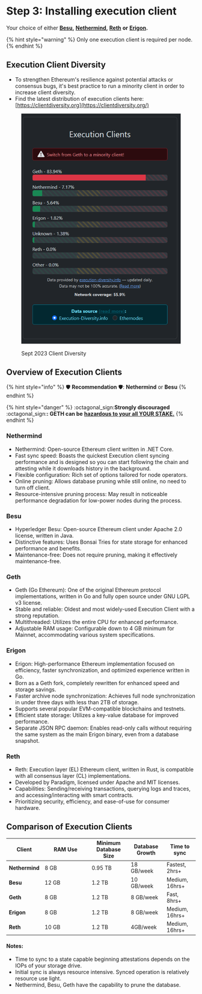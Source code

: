 # Step 3: Installing execution client

Your choice of either [**Besu**](https://besu.hyperledger.org)**,** [**Nethermind**](https://www.nethermind.io)**,** [**Reth**](reth.md) **or** [**Erigon**](https://github.com/ledgerwatch/erigon)**.**

{% hint style="warning" %}
Only one execution client is required per node.
{% endhint %}

## **Execution Client Diversity**

- To strengthen Ethereum's resilience against potential attacks or consensus bugs, it's best practice to run a minority client in order to increase client diversity.
- Find the latest distribution of execution clients here: [https://clientdiversity.org](https://clientdiversity.org/)

<figure><img src="./../../../../ethereum-staking-guide/.gitbook/assets/cd-e.png" alt=""><figcaption><p>Sept 2023 Client Diversity</p></figcaption></figure>

## Overview of Execution Clients

{% hint style="info" %}
:shield: **Recommendation** :shield:: **Nethermind** or **Besu**
{% endhint %}

{% hint style="danger" %}
:octagonal_sign:**Strongly discouraged** :octagonal_sign:**: GETH can be** [**hazardous to your all YOUR STAKE.**](https://twitter.com/EthDreamer/status/1749355402473410714)
{% endhint %}

### Nethermind

- Nethermind: Open-source Ethereum client written in .NET Core.
- Fast sync speed: Boasts the quickest Execution client syncing performance and is designed so you can start following the chain and attesting while it downloads history in the background.
- Flexible configuration: Rich set of options tailored for node operators.
- Online pruning: Allows database pruning while still online, no need to turn off client.
- Resource-intensive pruning process: May result in noticeable performance degradation for low-power nodes during the process.

### Besu

- Hyperledger Besu: Open-source Ethereum client under Apache 2.0 license, written in Java.
- Distinctive features: Uses Bonsai Tries for state storage for enhanced performance and benefits.
- Maintenance-free: Does not require pruning, making it effectively maintenance-free.

### Geth

- Geth (Go Ethereum): One of the original Ethereum protocol implementations, written in Go and fully open source under GNU LGPL v3 license.
- Stable and reliable: Oldest and most widely-used Execution Client with a strong reputation.
- Multithreaded: Utilizes the entire CPU for enhanced performance.
- Adjustable RAM usage: Configurable down to 4 GB minimum for Mainnet, accommodating various system specifications.

### Erigon

- Erigon: High-performance Ethereum implementation focused on efficiency, faster synchronization, and optimized experience written in Go.
- Born as a Geth fork, completely rewritten for enhanced speed and storage savings.
- Faster archive node synchronization: Achieves full node synchronization in under three days with less than 2TB of storage.
- Supports several popular EVM-compatible blockchains and testnets.
- Efficient state storage: Utilizes a key-value database for improved performance.
- Separate JSON RPC daemon: Enables read-only calls without requiring the same system as the main Erigon binary, even from a database snapshot.

### Reth

- Reth: Execution layer (EL) Ethereum client, written in Rust, is compatible with all consensus layer (CL) implementations.
- Developed by Paradigm, licensed under Apache and MIT licenses.
- Capabilities: Sending/receiving transactions, querying logs and traces, and accessing/interacting with smart contracts.
- Prioritizing security, efficiency, and ease-of-use for consumer hardware.

## Comparison of Execution Clients

<table><thead><tr><th>Client</th><th width="111">RAM Use</th><th>Minimum Database Size</th><th>Database Growth</th><th>Time to sync</th></tr></thead><tbody><tr><td><strong>Nethermind</strong></td><td>8 GB</td><td>0.95 TB</td><td>18 GB/week</td><td>Fastest, 2hrs+</td></tr><tr><td><strong>Besu</strong></td><td>12 GB</td><td>1.2 TB</td><td>10 GB/week</td><td>Medium, 16hrs+</td></tr><tr><td><strong>Geth</strong></td><td>8 GB</td><td>1.2 TB</td><td>8 GB/week</td><td>Fast, 8hrs+</td></tr><tr><td><strong>Erigon</strong></td><td>8 GB</td><td>1.2 TB</td><td>8 GB/week</td><td>Medium, 16hrs+</td></tr><tr><td><strong>Reth</strong></td><td>10 GB</td><td>1.2 TB</td><td>4GB/week</td><td>Medium, 16hrs+</td></tr></tbody></table>

#### Notes:

- Time to sync to a state capable beginning attestations depends on the IOPs of your storage drive.
- Initial sync is always resource intensive. Synced operation is relatively resource use light.
- Nethermind, Besu, Geth have the capability to prune the database.
